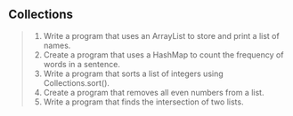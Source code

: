 ## Collections
> 1. Write a program that uses an ArrayList to store and print a list of names.
> 2. Create a program that uses a HashMap to count the frequency of words in a sentence.
> 3. Write a program that sorts a list of integers using Collections.sort().
> 4. Create a program that removes all even numbers from a list.
> 5. Write a program that finds the intersection of two lists.